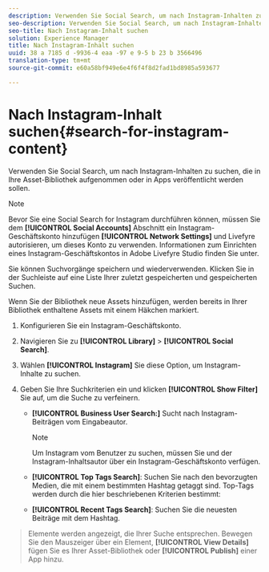 ```yaml
---
description: Verwenden Sie Social Search, um nach Instagram-Inhalten zu suchen, die in Ihre Asset-Bibliothek aufgenommen oder in Apps veröffentlicht werden sollen.
seo-description: Verwenden Sie Social Search, um nach Instagram-Inhalten zu suchen, die in Ihre Asset-Bibliothek aufgenommen oder in Apps veröffentlicht werden sollen.
seo-title: Nach Instagram-Inhalt suchen
solution: Experience Manager
title: Nach Instagram-Inhalt suchen
uuid: 38 a 7185 d -9936-4 eaa -97 e 9-5 b 23 b 3566496
translation-type: tm+mt
source-git-commit: e60a58bf949e6e4f6f4f8d2fad1bd8985a593677

---
```



# Nach Instagram-Inhalt suchen{#search-for-instagram-content}

Verwenden Sie Social Search, um nach Instagram-Inhalten zu suchen, die in Ihre Asset-Bibliothek aufgenommen oder in Apps veröffentlicht werden sollen.

>[!NOTE]
>
>Bevor Sie eine Social Search for Instagram durchführen können, müssen Sie dem **[!UICONTROL Social Accounts]** Abschnitt ein Instagram-Geschäftskonto hinzufügen **[!UICONTROL Network Settings]** und Livefyre autorisieren, um dieses Konto zu verwenden. Informationen zum Einrichten eines Instagram-Geschäftskontos in Adobe Livefyre Studio [](../c-users-creating-accounts-with-studio-access/t-configure-social-accout-instagram/c-about-instagram-accounts.md#c_about_instagram_accounts)finden Sie unter.

Sie können Suchvorgänge speichern und wiederverwenden. Klicken Sie in der Suchleiste auf eine Liste Ihrer zuletzt gespeicherten und gespeicherten Suchen.

Wenn Sie der Bibliothek neue Assets hinzufügen, werden bereits in Ihrer Bibliothek enthaltene Assets mit einem Häkchen markiert.

1. Konfigurieren Sie ein Instagram-Geschäftskonto.
1. Navigieren Sie zu **[!UICONTROL Library]** &gt; **[!UICONTROL Social Search]**.
1. Wählen **[!UICONTROL Instagram]** Sie diese Option, um Instagram-Inhalte zu suchen.
1. Geben Sie Ihre Suchkriterien ein und klicken **[!UICONTROL Show Filter]** Sie auf, um die Suche zu verfeinern.

   * **[!UICONTROL Business User Search:]** Sucht nach Instagram-Beiträgen vom Eingabeautor.

      >[!NOTE]
      >
      >Um Instagram vom Benutzer zu suchen, müssen Sie und der Instagram-Inhaltsautor über ein Instagram-Geschäftskonto verfügen.

   * **[!UICONTROL Top Tags Search]**: Suchen Sie nach den bevorzugten Medien, die mit einem bestimmten Hashtag getaggt sind. Top-Tags werden durch die hier beschriebenen Kriterien bestimmt: [](https://developers.facebook.com/docs/instagram-api/reference/hashtag/top-media)

   * **[!UICONTROL Recent Tags Search]**: Suchen Sie die neuesten Beiträge mit dem Hashtag.

>Elemente werden angezeigt, die Ihrer Suche entsprechen. Bewegen Sie den Mauszeiger über ein Element, **[!UICONTROL View Details]** fügen Sie es Ihrer Asset-Bibliothek oder **[!UICONTROL Publish]** einer App hinzu.

